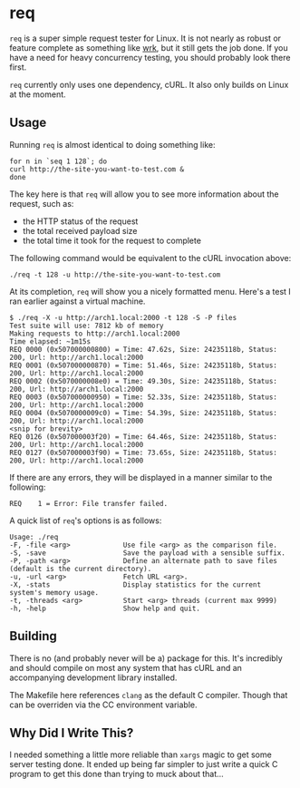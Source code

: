 # req

`req` is a super simple request tester for Linux.   It is not nearly as robust or feature complete as something like <a href="https://github.com/wg/wrk">wrk</a>, but it still gets the job done.  If you have a need for heavy concurrency testing, you should probably look there first.
 
`req` currently only uses one dependency, cURL.  It also only builds on Linux at the moment.


## Usage

Running `req` is almost identical to doing something like:

```
for n in `seq 1 128`; do
curl http://the-site-you-want-to-test.com &
done
```

The key here is that `req` will allow you to see more information about the request, such as:
- the HTTP status of the request
- the total received payload size
- the total time it took for the request to complete


The following command would be equivalent to the cURL invocation above: 

```
./req -t 128 -u http://the-site-you-want-to-test.com
```


At its completion, `req` will show you a nicely formatted menu.  Here's a test I ran earlier against a virtual machine.

```
$ ./req -X -u http://arch1.local:2000 -t 128 -S -P files
Test suite will use: 7812 kb of memory
Making requests to http://arch1.local:2000
Time elapsed: ~1m15s
REQ 0000 (0x507000000800) = Time: 47.62s, Size: 24235118b, Status: 200, Url: http://arch1.local:2000
REQ 0001 (0x507000000870) = Time: 51.46s, Size: 24235118b, Status: 200, Url: http://arch1.local:2000
REQ 0002 (0x5070000008e0) = Time: 49.30s, Size: 24235118b, Status: 200, Url: http://arch1.local:2000
REQ 0003 (0x507000000950) = Time: 52.33s, Size: 24235118b, Status: 200, Url: http://arch1.local:2000
REQ 0004 (0x5070000009c0) = Time: 54.39s, Size: 24235118b, Status: 200, Url: http://arch1.local:2000
<snip for brevity>
REQ 0126 (0x507000003f20) = Time: 64.46s, Size: 24235118b, Status: 200, Url: http://arch1.local:2000
REQ 0127 (0x507000003f90) = Time: 73.65s, Size: 24235118b, Status: 200, Url: http://arch1.local:2000
```

If there are any errors, they will be displayed in a manner similar to the following:
```
REQ    1 = Error: File transfer failed.
```


A quick list of `req`'s options is as follows:

```
Usage: ./req
-F, -file <arg>             Use file <arg> as the comparison file.
-S, -save                   Save the payload with a sensible suffix.
-P, -path <arg>             Define an alternate path to save files (default is the current directory).
-u, -url <arg>              Fetch URL <arg>.
-X, -stats                  Display statistics for the current system's memory usage.
-t, -threads <arg>          Start <arg> threads (current max 9999)
-h, -help                   Show help and quit.
```


## Building

There is no (and probably never will be a) package for this.  It's incredibly and should compile on most any system that has cURL and an accompanying development library installed.

The Makefile here references `clang` as the default C compiler.  Though that can be overriden via the CC environment variable.



## Why Did I Write This? 

I needed something a little more reliable than `xargs` magic to get some server testing done.   It ended up being far simpler to just write a quick C program to get this done than trying to muck about that...
